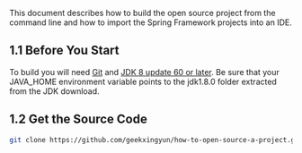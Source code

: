 This document describes how to build the open source project from the command line and how to import the Spring Framework projects into an IDE.

## 1.1 Before You Start

To build you will need [Git](https://help.github.com/set-up-git-redirect) and [JDK 8 update 60 or later](https://www.oracle.com/technetwork/java/javase/downloads/index.html). Be sure that your JAVA_HOME environment variable points to the jdk1.8.0 folder extracted from the JDK download.

## 1.2 Get the Source Code

```bash
git clone https://github.com/geekxingyun/how-to-open-source-a-project.git
```



